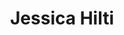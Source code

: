 ---
title: "Jessica Hilti"
draft: false
type: about-us
# post image
image: "images/ins/about-us/jessica-hilti.png"
# meta description
description: ""
weight: 2
email: "jessica.hilti@ost.ch"
function: 
  - "Teamleader"
  - "Network Engineer"
fieldOfActivity: 
  - "Software Defined Networking (Cisco DNA)"
  - "General projects in the area of networking"
  - "Network automation with Python"
  - "DevOps"
  - "ChatOps"
  - "Assistant for courses 'Computer Networks 1 & 2' and 'Cloud Infrastructure'"
---